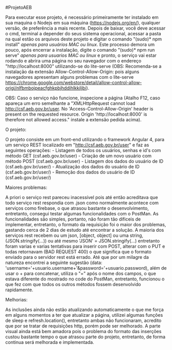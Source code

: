#ProjetoAEB

Para executar esse projeto, é necessário primeiramente ter instalado em sua maquina o Nodejs em sua máquina (https://nodejs.org/en/), qualquer versão, de preferência a mais recente. Depois de baixar, você deve acessar o cmd, terminal a depender do seus sistema operacional, acessar a pasta na qual estão os arquivos deste projeto e digitar o comando "(sudo)* npm install" *apenas para usuários MAC ou linux*. Este processo demora um pouco, após encerrar a instalação, digite o comando "(sudo)* npm run serve" *apenas para usuarios MAC ou linux* e pronto, o serviço vai estar rodando e abrira uma página no seu navegador com o endereço "http://localhost:8000" utilizando-se do lite-serve (OBS: Recomenda-se a instalação da extensão Allow-Control-Allow-Origin: pois alguns navegadores apresentam alguns problemas com o lite-serve https://chrome.google.com/webstore/detail/allow-control-allow-origi/nlfbmbojpeacfghkpbjhddihlkkiljbi).


OBS:
Caso o serviço não funcione, inspecione a página (Atalho F12, caso apareça um erro semelhante a "XMLHttpRequest cannot load http://csf.aeb.gov.br/user. No 'Access-Control-Allow-Origin' header is present on the requested resource. Origin 'http://localhost:8000' is therefore not allowed access." instale a extensão pedida acima).

O projeto: 

O projeto consiste em um front-end utilizando o framework Angular 4, para um serviço REST localizado em "http://csf.aeb.gov.br/user" e faz as seguintes operações: - Listagem de todos os usuários, senhas e id's com método GET (csf.aeb.gov.br/user) - Criação de um novo usuário com método POST (csf.aeb.gov.br/user) - Listagem dos dados do usuário de ID (csf.aeb.gov.br/user/) - Atualização dos dados do usuário de ID (csf.aeb.gov.br/user/) - Remoção dos dados do usuário de ID (csf.aeb.gov.br/user/)

Maiores problemas: 

A priori o serviço rest pareceu inacessível pois até então acreditava que todo serviço rest respondia com .json como normalmente acontece com serviços como firebase, o que atrasou bastante o desenvolvimento, entretanto, consegui testar algumas funcionalidades com o PostMan. As funcionalidades são simples, portanto, não foram tão dificeis de implementar, entretanto, o formato da requisição foi o maior dos problemas, gastando cerca de 2 dias de estudo até encontrar a solução. A maioria dos serviços rest recebem ou um json, [object, object] ou uma string, (JSON.stringify(...)) ou até mesmo 'JSON' = JSON.stringify(...) entretanto foram varias e varias tentativas para inserir com POST, alterar com o PUT e todas retornavam (BAD REQUEST 400) o que significa que o formato enviado para o servidor rest está errado. Até que por um milagre da natureza encontrei a seguinte sugestão (data: 'username='+usuario.username+'&password='+usuario.password), além de usar o + para concatenar, utiliza o "=" após o nome dos campos, o que estava diferente do mostrado no code do PostMan, entretanto, funcionou o que fez com que todos os outros métodos fossem desenvolvido rapidamente.

Melhorias: 

As inclusões ainda não estão atualizando automaticamente o que me força em alguns momentos a ter que atualizar a página, utilizei algumas funções de sleep e refresh.location(), entretanto ambas não funcionaram, acredito que por se tratar de requisições http, porém pode ser melhorado. A parte visual ainda está bem amadora pois o problema do formato das inserções custou bastante tempo o que atrasou parte do projeto, entretanto, de forma continua será melhorada e implementada.
